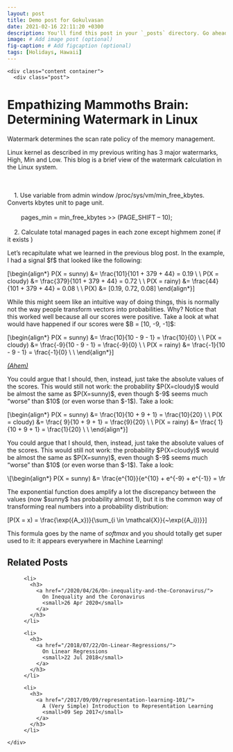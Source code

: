 ```yaml
---
layout: post
title: Demo post for Gokulvasan
date: 2021-02-16 22:11:20 +0300
description: You'll find this post in your `_posts` directory. Go ahead and edit it and re-build the site to see your changes. # Add post description (optional)
image: # Add image post (optional)
fig-caption: # Add figcaption (optional)
tags: [Holidays, Hawaii]
---
```

<html lang="en-us">

  <head>
  <link href="http://gmpg.org/xfn/11" rel="profile">
  <meta http-equiv="X-UA-Compatible" content="IE=edge">
  <meta http-equiv="content-type" content="text/html; charset=utf-8">

  <!-- Enable responsiveness on mobile devices-->
  <!-- <meta name="viewport" content="width=device-width, initial-scale=1.0, maximum-scale=5"> -->

  <title>
     Author Name &middot;
  </title>
    <!-- Useless code that was already here>
    
      Arrays and Their Multiple Facets &middot; John Gamboa
    
    <end of the useless code... -->
  <!-- CSS -->
<!--  <link rel="stylesheet" href="/Ajay/assets/css/poole.css">
  <link rel="stylesheet" href="/Ajay/assets/css/syntax.css">
  <link rel="stylesheet" href="/Ajay/assets/css/hyde.css">
-->
<style>
div.scrollFormula {
  overflow: auto;
  white-space: nowrap;
}
</style>
  <script type="text/x-mathjax-config"> MathJax.Hub.Config({ TeX: { equationNumbers: { autoNumber: "all" } } }); </script>
  <script type="text/x-mathjax-config">
         MathJax.Hub.Config({
           tex2jax: {
             inlineMath: [ ['$','$'], ["\\(","\\)"] ],
             processEscapes: true
           }
         });
  </script>
  <script src="https://cdnjs.cloudflare.com/ajax/libs/mathjax/2.7.1/MathJax.js?config=TeX-MML-AM_CHTML" type="text/javascript"></script>

  <!--link rel="stylesheet" href="public/css/poole.css" -->
  <!--link rel="stylesheet" href="public/css/syntax.css" -->
  <!--link rel="stylesheet" href="public/css/hyde.css" -->
  <link rel="stylesheet" href="//fonts.googleapis.com/css?family=PT+Sans:400,400italic,700|Abril+Fatface">

  <!-- Icons -->
  <link rel="apple-touch-icon-precomposed" sizes="144x144" href="public/apple-touch-icon-144-precomposed.png">
                                 <link rel="shortcut icon" href="public/favicon.ico">

  <!-- RSS -->
  <link rel="alternate" type="application/rss+xml" title="RSS" href="/atom.xml">
</head>


  <body class="layout-reverse">


    <div class="content container">
      <div class="post">
  <h1 class="post-title">Empathizing Mammoths Brain: Determining Watermark in Linux</h1>
  

Watermark determines the scan rate policy of the memory management.

<p>Linux kernel as described in my previous writing has 3 major watermarks, High, Min and Low.  This blog is a brief view of the watermark calculation in the Linux system.</p>
<br><br>
&nbsp;&nbsp;&nbsp;&nbsp;1. Use variable from admin window /proc/sys/vm/min_free_kbytes. Converts kbytes unit to page unit.
<br><br>
&nbsp;&nbsp;&nbsp;&nbsp;&nbsp;&nbsp;&nbsp;&nbsp;pages_min = min_free_kbytes >> (PAGE_SHIFT – 10);
<br><br>
&nbsp;&nbsp;&nbsp;&nbsp;2. Calculate total managed pages in each zone except highmem  zone( if it exists )

<p>Let’s recapitulate what we learned in the previous blog post. In the
example, I had a signal $f$ that looked like the following:</p>



\[\begin{align*}
P(X = sunny)  &amp;= \frac{101}{101 + 379 + 44} = 0.19 \\ \\
P(X = cloudy) &amp;= \frac{379}{101 + 379 + 44} = 0.72 \\ \\
P(X = rainy)  &amp;= \frac{44} {101 + 379 + 44} = 0.08 \\ \\
P(X) &amp;= [0.19, 0.72, 0.08]
\end{align*}\]

<p>While this might seem like an intuitive way of doing things, this is
normally not the way people transform vectors into probabilities.
Why? Notice that this worked well because all our scores were
positive. Take a look at what would have happened if our scores were
$B = [10, -9, -1]$:</p>

\[\begin{align*}
P(X = sunny)  &amp;= \frac{10}{10 - 9 - 1}  = \frac{10}{0} \\ \\
P(X = cloudy) &amp;= \frac{-9}{10 - 9 - 1}  = \frac{-9}{0} \\ \\
P(X = rainy)  &amp;= \frac{-1}{10 - 9 - 1}  = \frac{-1}{0} \\ \\
\end{align*}\]

<p><a href="http://i0.kym-cdn.com/photos/images/facebook/000/008/720/Divide_by_Zero_by_milkman_your_dad.jpg"><em>(Ahem)</em></a></p>

<p>You could argue that I should, then, instead, just take the absolute
values of the scores. This would still not work: the probability
$P(X=cloudy)$ would be almost the same as $P(X=sunny)$,
even though $-9$ seems much “worse” than $10$ (or even worse than
$-1$). Take a look:</p>

\[\begin{align*}
P(X = sunny)  &amp;= \frac{10}{10 + 9 + 1}  = \frac{10}{20} \\ \\
P(X = cloudy) &amp;= \frac{ 9}{10 + 9 + 1}  = \frac{9}{20}  \\ \\
P(X = rainy)  &amp;= \frac{ 1}{10 + 9 + 1}  = \frac{1}{20}  \\ \\
\end{align*}\]

<p>You could argue that I should, then, instead, just take the absolute
values of the scores. This would still not work: the probability
$P(X=cloudy)$ would be almost the same as $P(X=sunny)$,
even though $-9$ seems much “worse” than $10$ (or even worse than
$-1$). Take a look:</p>

<div class="scrollFormula">
\[\begin{align*}
P(X = sunny)  &amp;= \frac{e^{10}}{e^{10} + e^{-9} + e^{-1}} = \frac{22026.46}{224497026.83} = 0.99998 \\ \\
P(X = cloudy) &amp;= \frac{e^{-9}}{e^{10} + e^{-9} + e^{-1} + e^{-5} + e^{-4} + e^{-1} + e^{-9} + e^{-1} + e^{-5} + e^{-4} + e^{-7} + e^{-5} + e^{-4} + e^{-3} + e^{-2} + e^{-1}}  = \frac{0.00006488974167101234}{278482026.83} = 0.000000005678454874784547 \\ \\
P(X = rainy)  &amp;= \frac{e^{-1}}{e^{10} + e^{-9} + e^{-1} + e^{-8} + e^{-8} + e^{-8} + e^{-8} + e^{-5} + e^{-4}}  = \frac{0.3679}{22548026.83} = 0.000016744795416 \\ \\
\end{align*}\]
</div>

<p>The exponential function does amplify a lot the discrepancy between
the values (now $sunny$ has probability almost 1), but it is the
common way of transforming real numbers into a probability
distribution:</p>

\[P(X = x) = \frac{\exp({A_x})}{\sum_{i \in \mathcal{X}}{~\exp({A_i})}}\]

<p>This formula goes by the name of <em>softmax</em> and you should totally get
super used to it: it appears everywhere in Machine Learning!</p>

</div>

<div class="related">
  <h2>Related Posts</h2>
  <ul class="related-posts">
    
      <li>
        <h3>
          <a href="/2020/04/26/On-inequality-and-the-Coronavirus/">
            On Inequality and the Coronavirus
            <small>26 Apr 2020</small>
          </a>
        </h3>
      </li>
    
      <li>
        <h3>
          <a href="/2018/07/22/On-Linear-Regressions/">
            On Linear Regressions
            <small>22 Jul 2018</small>
          </a>
        </h3>
      </li>
    
      <li>
        <h3>
          <a href="/2017/09/09/representation-learning-101/">
            A (Very Simple) Introduction to Representation Learning
            <small>09 Sep 2017</small>
          </a>
        </h3>
      </li>
    
  </ul>
</div>

    </div>

  </body>
</html>

